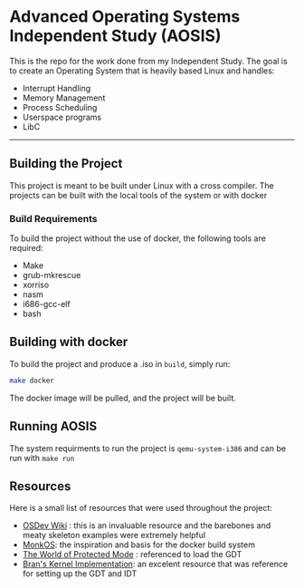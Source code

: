 # Advanced Operating Systems Independent Study (AOSIS)

This is the repo for the work done from my Independent Study. The goal is to create an Operating System that is heavily based Linux and handles:
* Interrupt Handling
* Memory Management
* Process Scheduling
* Userspace programs
* LibC

---
## Building the Project
This project is meant to be built under Linux with a cross compiler. The projects can be built with the local tools of the system or with docker

### Build Requirements
To build the project without the use of docker, the following tools are required:
* Make
* grub-mkrescue
* xorriso
* nasm
* i686-gcc-elf
* bash

## Building with docker
To build the project and produce a .iso in `build`, simply run:
```bash
make docker
```
The docker image will be pulled, and the project will be built. 

## Running AOSIS
The system requirments to run the project is ```qemu-system-i386``` and can be run with ```make run```

## Resources
Here is a small list of resources that were used throughout the project:
* [OSDev Wiki](https://wiki.osdev.org/Main_Page/) : this is an invaluable resource and the barebones and meaty skeleton examples were extremely helpful
* [MonkOS](https://github.com/beevik/MonkOS): the inspiration and basis for the docker build system
* [The World of Protected Mode](https://web.archive.org/web/20190424213806/http://www.osdever.net/tutorials/view/the-world-of-protected-mode) : referenced to load the GDT
* [Bran's Kernel Implementation](http://www.osdever.net/bkerndev/Docs/intro.htm): an excelent resource that was reference for setting up the GDT and IDT 

